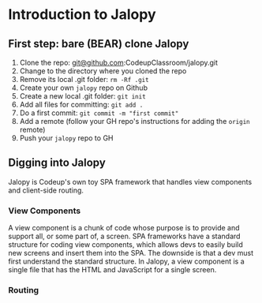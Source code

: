 # Introduction to Jalopy

## First step: bare (BEAR) clone Jalopy

1. Clone the repo: git@github.com:CodeupClassroom/jalopy.git
2. Change to the directory where you cloned the repo
3. Remove its local .git folder: `rm -Rf .git`
4. Create your own `jalopy` repo on Github
5. Create a new local .git folder: `git init`
6. Add all files for committing: `git add .`
7. Do a first commit: `git commit -m "first commit"`
8. Add a remote (follow your GH repo's instructions for adding the `origin` remote)
9. Push your `jalopy` repo to GH


## Digging into Jalopy

Jalopy is Codeup's own toy SPA framework that handles view components and client-side routing.

### View Components

A view component is a chunk of code whose purpose is to provide and support all, or some part of, a screen. SPA frameworks have a standard structure for coding view components, which allows devs to easily build new screens and insert them into the SPA. The downside is that a dev must first understand the standard structure. In Jalopy, a view component is a single file that has the HTML and JavaScript for a single screen. 


### Routing